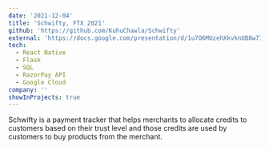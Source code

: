 ```yaml
---
date: '2021-12-04'
title: 'Schwifty, FTX 2021'
github: 'https://github.com/KuhuChawla/Schwifty'
external: 'https://docs.google.com/presentation/d/1u7O6MUzehXkvknUB8w7IxDFzkfor6J27Izpr1-1mV2o/edit?usp=sharing'
tech:
  - React Native
  - Flask
  - SQL
  - RazorPay API
  - Google Cloud
company: ''
showInProjects: true
---
```


Schwifty is a payment tracker that helps merchants to allocate credits to customers based on their trust level and those credits are used by customers to buy products from the merchant. 